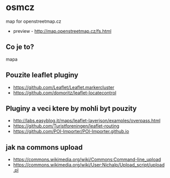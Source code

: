 # osmcz
map for openstreetmap.cz

* preview - http://map.openstreetmap.cz/fs.html

## Co je to?
mapa


## Pouzite leaflet pluginy

* https://github.com/Leaflet/Leaflet.markercluster
* https://github.com/domoritz/leaflet-locatecontrol


## Pluginy a veci ktere by mohli byt pouzity
* http://labs.easyblog.it/maps/leaflet-layerjson/examples/overpass.html
* https://github.com/Turistforeningen/leaflet-routing
* https://github.com/POI-Importer/POI-Importer.github.io

## jak na commons upload
* https://commons.wikimedia.org/wiki/Commons:Command-line_upload
* https://commons.wikimedia.org/wiki/User:Nichalp/Upload_script/upload.pl


